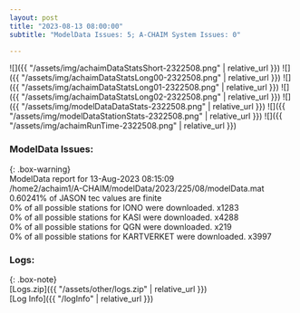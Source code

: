 ```yaml
---
layout: post
title: "2023-08-13 08:00:00"
subtitle: "ModelData Issues: 5; A-CHAIM System Issues: 0"

---
```


![]({{ "/assets/img/achaimDataStatsShort-2322508.png" | relative_url }})
![]({{ "/assets/img/achaimDataStatsLong00-2322508.png" | relative_url }})
![]({{ "/assets/img/achaimDataStatsLong01-2322508.png" | relative_url }})
![]({{ "/assets/img/achaimDataStatsLong02-2322508.png" | relative_url }})
![]({{ "/assets/img/modelDataDataStats-2322508.png" | relative_url }})
![]({{ "/assets/img/modelDataStationStats-2322508.png" | relative_url }})
![]({{ "/assets/img/achaimRunTime-2322508.png" | relative_url }})


### ModelData Issues:  
  
{: .box-warning}  
 ModelData report for 13-Aug-2023 08:15:09   
 /home2/achaim1/A-CHAIM/modelData/2023/225/08/modelData.mat   
 0.60241% of JASON tec values are finite   
 0% of all possible stations for IONO were downloaded. x1283   
 0% of all possible stations for KASI were downloaded. x4288   
 0% of all possible stations for QGN were downloaded. x219   
 0% of all possible stations for KARTVERKET were downloaded. x3997   
  


### Logs:  
  
{: .box-note}  
[Logs.zip]({{ "/assets/other/logs.zip" | relative_url }})  
[Log Info]({{ "/logInfo" | relative_url }})  
